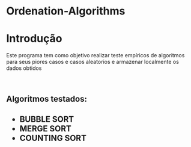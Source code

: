 # Ordenation-Algorithms
<h1>Introdução</h1>
<p>Este programa tem como objetivo realizar teste empíricos de algoritmos para seus piores casos e casos aleatorios e armazenar localmente os dados obtidos</p>
<br>
<h2>Algoritmos testados:<h2>
<ul>
    <li>BUBBLE SORT</li>
    <li>MERGE SORT</li>
    <li>COUNTING SORT</li>
</ul>


